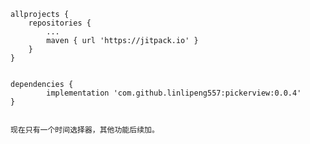 <pre data-anchor-id="1lou"><code>allprojects {
    repositories {
        ...
        maven { url 'https://jitpack.io' }
    }
}


dependencies {
        implementation 'com.github.linlipeng557:pickerview:0.0.4'
}


现在只有一个时间选择器，其他功能后续加。
</code></pre>
